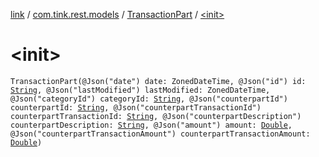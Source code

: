 [link](../../index.md) / [com.tink.rest.models](../index.md) / [TransactionPart](index.md) / [&lt;init&gt;](./-init-.md)

# &lt;init&gt;

`TransactionPart(@Json("date") date: ZonedDateTime, @Json("id") id: `[`String`](https://kotlinlang.org/api/latest/jvm/stdlib/kotlin/-string/index.html)`, @Json("lastModified") lastModified: ZonedDateTime, @Json("categoryId") categoryId: `[`String`](https://kotlinlang.org/api/latest/jvm/stdlib/kotlin/-string/index.html)`, @Json("counterpartId") counterpartId: `[`String`](https://kotlinlang.org/api/latest/jvm/stdlib/kotlin/-string/index.html)`, @Json("counterpartTransactionId") counterpartTransactionId: `[`String`](https://kotlinlang.org/api/latest/jvm/stdlib/kotlin/-string/index.html)`, @Json("counterpartDescription") counterpartDescription: `[`String`](https://kotlinlang.org/api/latest/jvm/stdlib/kotlin/-string/index.html)`, @Json("amount") amount: `[`Double`](https://kotlinlang.org/api/latest/jvm/stdlib/kotlin/-double/index.html)`, @Json("counterpartTransactionAmount") counterpartTransactionAmount: `[`Double`](https://kotlinlang.org/api/latest/jvm/stdlib/kotlin/-double/index.html)`)`